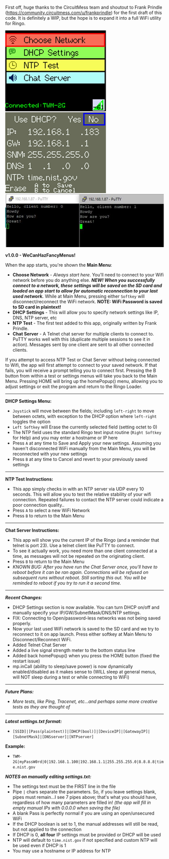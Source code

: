 First off, huge thanks to the CircuitMess team and shoutout to Frank Prindle (https://community.circuitmess.com/u/frankprindle) for the
first draft of this code. It is definitely a WIP, but the hope is to expand it into a full WiFi utility for Ringo.

![Screenshot](WiFiTest_screenshot_0.4.0.jpg) ![Screenshot](WiFiTest_DHCPSettings_screenshot.jpg)
![Screenshot](WiFiTest_ChatServer_screenshot_0.4.1.jpg)

**v1.0.0 - WeCanHazFancyMenus!**

When the app starts, you're shown the **Main Menu**:
 * **Choose Network** - _Always start here_. You'll need to connect to your Wifi network before you do anything else. _**NEW! When you successfully connect to a network, these settings will be saved on the SD card and loaded on app start to allow for automatic reconnection to your last used network.**_ While at Main Menu, pressing either `Softkey` will disconnect/reconnect the WiFi network. **NOTE: WiFi Password is saved to SD card in plaintext!**
 * **DHCP Settings** - This will allow you to specify network settings like IP, DNS, NTP server, etc
 * **NTP Test** - The first test added to this app, originally written by Frank Prindle.
 * **Chat Server** - A Telnet chat server for multiple clients to connect to. PuTTY works well with this (duplicate multiple sessions to see it in action). Messages sent by one client are sent to all other connected clients.
 
If you attempt to access NTP Test or Chat Server without being connected to Wifi, the app will first attempt to connect to your saved network. If that fails, you will receive a prompt telling you to connect first. Pressing the B button from within a test or settings menus will take you back to the Main Menu. Pressing HOME will bring up the homePopup() menu, allowing you to adjust settings or exit the program and return to the Ringo Loader.

-----
**DHCP Settings Menu:**
 * `Joystick` will move between the fields; including `left-right` to move between octets, with exception to the DHCP option where `left-right` toggles the option
 * `Left Softkey` will Erase the currently selected field (setting octet to 0)
 * The NTP field uses the standard Ringo text input routine (`Right Softkey` for Help) and you may enter a hostname or IP here
 * Press `A` at any time to Save and Apply your new settings. Assuming you haven't disconnected WiFi manually from the Main Menu, you will be reconnected with your new settings
 * Press `B` at any time to Cancel and revert to your previously saved settings
-----
**NTP Test Instructions:**
 * This app simply checks in with an NTP server via UDP every 10 seconds. This will allow you to test the relative stability of your wifi connection. Repeated failures to contact the NTP server could indicate a poor connection quality..
 * Press `A` to select a new WiFi Network
 * Press `B` to return to the Main Menu
-----
**Chat Server Instructions:**
 * This app will show you the current IP of the Ringo (and a reminder that telnet is port 23). Use a telnet client like PuTTY to connect. 
 * To see it actually work, you need more than one client connected at a time, as messages will not be repeated on the originating client.
 * Press `B` to return to the Main Menu
 * _KNOWN BUG: After you have run the Chat Server once, you'll have to reboot before it can be ran again. Connections will be refused on subsequent runs without reboot. Still sorting this out. You will be reminded to reboot if you try to run it a second time._
-----
_**Recent Changes:**_
 * DHCP Settings section is now available. You can turn DHCP on/off and manually specify your IP/GW/SubnetMask/DNS/NTP settings.
 * FIX: Connecting to Open/password-less networks was not being saved properly.
 * Now your last used WiFi network is saved to the SD card and we try to reconnect to it on app launch. Press either softkey at Main Menu to Disconnect/Reconnect WiFi.
 * Added Telnet Chat Server
 * Added a live signal strength meter to the bottom status line
 * Added back homePopup() when you press the HOME button (fixed the restart issue)
 * mp.inCall (ability to sleep/save power) is now dynamically enabled/disabled as it makes sense to (WILL sleep at general menus, will NOT sleep during a test or while connecting to WiFi)

-----
_**Future Plans:**_
 * _More tests, like Ping, Tracenet, etc...and perhaps some more creative tests as they are thought of_
  
-----
_**Latest settings.txt format:**_
 * `[SSID]|[Pass(plaintext)]|[DHCP(bool)]|[DeviceIP]|[GatewayIP]|[SubnetMask]|[DNSserver]|[NTPserver]`

**Example:**
 * `TWM-2G|myPassW0rd|0|192.168.1.100|192.168.1.1|255.255.255.0|8.8.8.8|time.nist.gov`

_**NOTES on manually editing settings.txt:**_ 
 * The settings text must be the FIRST line in the file
 * Pipe `|` chars separate the parameters. So, if you leave settings blank, pipes must remain...I see 7 pipes above; that's what you should have, regardless of how many parameters are filled in! _(the app will fill in empty manual IPs with 0.0.0.0 when saving the file)_
 * A blank Pass is perfectly normal if you are using an open/unsecured WiFi
 * If the DHCP boolean is set to 1, the manual addresses will still be read, but not applied to the connection
 * If DHCP is 0, **all four** IP settings must be provided or DHCP will be used
 * NTP will default to `time.nist.gov` if not specified and custom NTP will be used even if DHCP is 1
 * You may use a hostname or IP address for NTP
